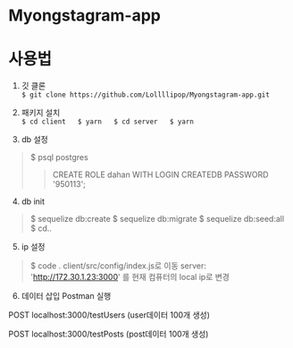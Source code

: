 # Myongstagram-app

# 사용법
1. 깃 클론  
`$ git clone https://github.com/Lollllipop/Myongstagram-app.git`

2. 패키지 설치  
`$ cd client  
$ yarn  
$ cd server  
$ yarn`  

3. db 설정
> $ psql postgres
> > CREATE ROLE dahan WITH LOGIN CREATEDB PASSWORD '950113';
  
4. db init
> $ sequelize db:create
> $ sequelize db:migrate
> $ sequelize db:seed:all
> $ cd..
  
5. ip 설정
> $ code .
client/src/config/index.js로 이동
server: 'http://172.30.1.23:3000'
를 현재 컴퓨터의 local ip로 변경
   
6. 데이터 삽입
Postman 실행

POST localhost:3000/testUsers
(user데이터 100개 생성)
   
POST localhost:3000/testPosts
(post데이터 100개 생성)
   
